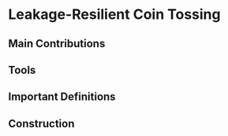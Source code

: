 # Leakage-Resilient Coin Tossing

## Main Contributions

## Tools

## Important Definitions

## Construction
